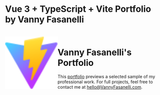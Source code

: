 # Vue 3 + TypeScript + Vite Portfolio by Vanny Fasanelli

<h1><img align="left" src="public/vite.svg" width="170" /><br />Vanny Fasanelli's Portfolio</h1>

This [portfolio](portfolio-2024-liard-two.vercel.app) previews a selected sample of my professional work. For full projects, feel free to contact me at hello@VannyFasanelli.com.